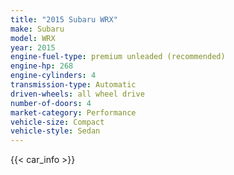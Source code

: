 ```yaml
---
title: "2015 Subaru WRX"
make: Subaru
model: WRX
year: 2015
engine-fuel-type: premium unleaded (recommended)
engine-hp: 268
engine-cylinders: 4
transmission-type: Automatic
driven-wheels: all wheel drive
number-of-doors: 4
market-category: Performance
vehicle-size: Compact
vehicle-style: Sedan
---
```


{{< car_info >}}

